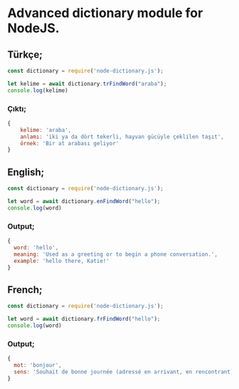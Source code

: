 # Advanced dictionary module for NodeJS.

## Türkçe;
```js
const dictionary = require('node-dictionary.js');

let kelime = await dictionary.trFindWord("araba");
console.log(kelime)
```
### Çıktı;
```js
{
    kelime: 'araba',
    anlamı: 'iki ya da dört tekerli, hayvan gücüyle çeklilen taşıt',
    örnek: 'Bir at arabası geliyor'
}
```

## English;
```js
const dictionary = require('node-dictionary.js');

let word = await dictionary.enFindWord("hello");
console.log(word)
```
### Output;
```js
{
  word: 'hello',
  meaning: 'Used as a greeting or to begin a phone conversation.',
  example: 'hello there, Katie!'
}
```

## French;
```js
const dictionary = require('node-dictionary.js');

let word = await dictionary.frFindWord("hello");
console.log(word)
```
### Output;
```js
{
  mot: 'bonjour',
  sens: 'Souhait de bonne journée (adressé en arrivant, en rencontrant).',
}
```